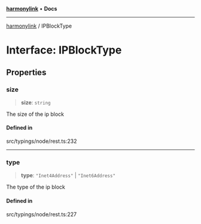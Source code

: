 [**harmonylink**](../README.md) • **Docs**

***

[harmonylink](../globals.md) / IPBlockType

# Interface: IPBlockType

## Properties

### size

> **size**: `string`

The size of the ip block

#### Defined in

src/typings/node/rest.ts:232

***

### type

> **type**: `"Inet4Address"` \| `"Inet6Address"`

The type of the ip block

#### Defined in

src/typings/node/rest.ts:227

